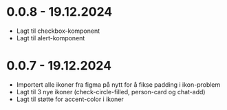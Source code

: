 # 0.0.8 - 19.12.2024
- Lagt til checkbox-komponent
- Lagt til alert-komponent

# 0.0.7 - 19.12.2024
- Importert alle ikoner fra figma på nytt for å fikse padding i ikon-problem
- Lagt til 3 nye ikoner (check-circle-filled, person-card og chat-add)
- Lagt til støtte for accent-color i ikoner
